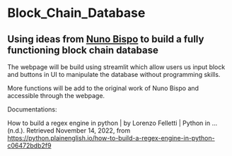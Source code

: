 # Block_Chain_Database
## Using ideas from [Nuno Bispo](https://python.plainenglish.io/building-a-blockchain-in-python-e4a08f8201b6) to build a fully functioning block chain database
The webpage will be build using streamlit which allow users us input block and buttons in UI to manipulate the database without programming skills.

More functions will be add to the original work of Nuno Bispo and accessible through the webpage.

Documentations:

How to build a regex engine in python | by Lorenzo Felletti | Python in ... (n.d.). Retrieved November 14, 2022, from https://python.plainenglish.io/how-to-build-a-regex-engine-in-python-c06472bdb2f9 
